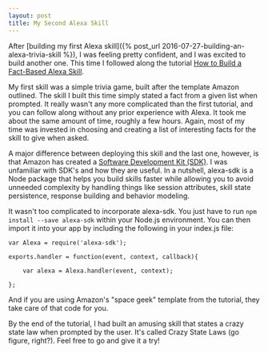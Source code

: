 ```yaml
---
layout: post
title: My Second Alexa Skill
---
```


After [building my first Alexa skill]({% post_url 2016-07-27-building-an-alexa-trivia-skill %}), I was feeling pretty confident, and I was excited to build another one. This time I followed along the tutorial [How to Build a Fact-Based Alexa Skill](https://developer.amazon.com/public/community/post/Tx3DVGG0K0TPUGQ/New-Alexa-Skills-Kit-Template:-Step-by-Step-Guide-to-Build-a-Fact-Skill).

My first skill was a simple trivia game, built after the template Amazon outlined. The skill I built this time simply stated a fact from a given list when prompted. It really wasn't any more complicated than the first tutorial, and you can follow along without any prior experience with Alexa. It took me about the same amount of time, roughly a few hours. Again, most of my time was invested in choosing and creating a list of interesting facts for the skill to give when asked.

A major difference between deploying this skill and the last one, however, is that Amazon has created a [Software Development Kit (SDK)](https://developer.amazon.com/public/community/post/Tx213D2XQIYH864/Announcing-the-Alexa-Skills-Kit-for-Node-js). I was unfamiliar with SDK's and how they are useful. In a nutshell, alexa-sdk is a Node package that helps you build skills faster while allowing you to avoid unneeded complexity by handling things like session attributes, skill state persistence, response building and behavior modeling.

It wasn't too complicated to incorporate alexa-sdk. You just have to run
`npm install --save alexa-sdk`
within your Node.js environment. You can then import it into your app by including the following in your index.js file:

```
var Alexa = require('alexa-sdk');

exports.handler = function(event, context, callback){

    var alexa = Alexa.handler(event, context);

};
```

And if you are using Amazon's "space geek" template from the tutorial, they take care of that code for you.

By the end of the tutorial, I had built an amusing skill that states a crazy state law when prompted by the user. It's called Crazy State Laws (go figure, right?). Feel free to go and give it a try!
